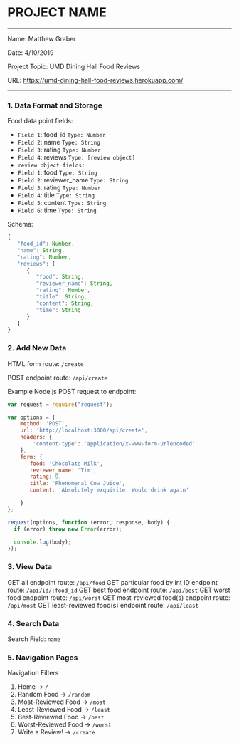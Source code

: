 
# PROJECT NAME

---

Name: Matthew Graber

Date: 4/10/2019

Project Topic: UMD Dining Hall Food Reviews

URL: https://umd-dining-hall-food-reviews.herokuapp.com/

---


### 1. Data Format and Storage

Food data point fields:
- `Field 1`: food_id  `Type: Number`
- `Field 2`: name     `Type: String`
- `Field 3`: rating   `Type: Number`
- `Field 4`: reviews  `Type: [review object]`
- `review object fields:`
- `Field 1`: food     `Type: String`
- `Field 2`: reviewer_name `Type: String`
- `Field 3`: rating   `Type: Number`
- `Field 4`: title    `Type: String`
- `Field 5`: content  `Type: String`
- `Field 6`: time     `Type: String`

Schema: 
```javascript
{
   "food_id": Number,
   "name": String,
   "rating": Number,
   "reviews": [
      {
         "food": String,
         "reviewer_name": String,
         "rating": Number,
         "title": String,
         "content": String,
         "time": String
      }
   ]
}
```

### 2. Add New Data

HTML form route: `/create`

POST endpoint route: `/api/create`

Example Node.js POST request to endpoint: 
```javascript
var request = require("request");

var options = { 
    method: 'POST',
    url: 'http://localhost:3000/api/create',
    headers: { 
        'content-type': 'application/x-www-form-urlencoded' 
    },
    form: { 
       food: 'Chocolate Milk',
       reviewer_name: 'Tim',
       rating: 9,
       title: 'Phenomenal Cow Juice',
       content: 'Absolutely exquisite. Would drink again'

    } 
};

request(options, function (error, response, body) {
  if (error) throw new Error(error);

  console.log(body);
});
```

### 3. View Data

GET all endpoint route: `/api/food`
GET particular food by int ID endpoint route: `/api/id/:food_id`
GET best food endpoint route: `/api/best`
GET worst food endpoint route: `/api/worst`
GET most-reviewed food(s) endpoint route: `/api/most`
GET least-reviewed food(s) endpoint route: `/api/least`

### 4. Search Data

Search Field: `name`

### 5. Navigation Pages

Navigation Filters
1. Home -> `/`
2. Random Food -> `/random`
3. Most-Reviewed Food -> `/most`
4. Least-Reviewed Food -> `/least`
5. Best-Reviewed Food -> `/best`
6. Worst-Reviewed Food -> `/worst`
7. Write a Review! -> `/create`

